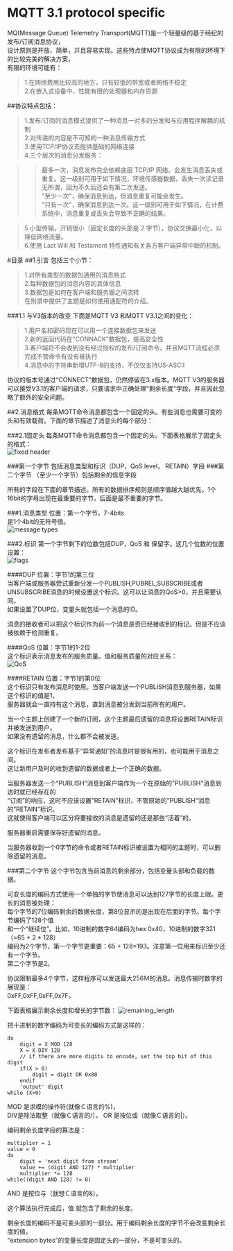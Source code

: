 MQTT 3.1 protocol specific
===================================
MQ(Message Queue) Telemetry Transport(MQTT)是一个轻量级的基于经纪的发布/订阅消息协议，  
设计原则是开放、简单，并且容易实现。这些特点使MQTT协议成为有限的环境下的比较完美的解决方案，  
有限的环境可能有：
>1.在网络费用比较高的地方，只有较低的带宽或者网络不稳定  
>2.在嵌入式设备中，性能有限的处理器和内存资源  

##协议特点包括：
>1.发布/订阅的消息模式提供了一种消息一对多的分发和与应用程序解耦的机制  
>2.对传递的内容是不可知的一种消息传输方式  
>3.使用TCP/IP协议去提供基础的网络连接  
>4.三个层次的消息分发服务：

>>最多一次，消息发布完全依赖底层 TCP/IP 网络。会发生消息丢失或重复。这一级别可用于如下情况，环境传感器数据，丢失一次读记录无所谓，因为不久后还会有第二次发送。  
>>"至少一次"，确保消息到达，但消息重复可能会发生。  
>>"只有一次"，确保消息到达一次。这一级别可用于如下情况，在计费系统中，消息重复或丢失会导致不正确的结果。

>5.小型传输，开销很小（固定长度的头部是 2 字节），协议交换最小化，以降低网络流量。  
>6.使用 Last Will 和 Testament 特性通知有关各方客户端异常中断的机制。  

#目录
##1.引言
包括三个小节：
>1.对所有类型的数据包通用的消息格式  
>2.每种数据包的消息内容的具体信息  
>3.数据包是如何在客户端和服务器之间流转  
在附录中提供了主题是如何使用通配符的介绍。

###1.1 与V3版本的改变
下面是MQTT V3 和MQTT V3.1之间的变化：
>1.用户名和密码现在可以用一个连接数据包来发送  
>2.新的返回代码在"CONNACK"数据包，提高安全性  
>3.客户端将不会收到没有经过授权的发布/订阅命令，并且MQTT流程必须完成不管命令有没有被执行  
>4.消息中的字符串新增UTF-8的支持，不仅仅支持US-ASCII  

协议的版本号通过“CONNECT”数据包，仍然停留在3.x版本。MQTT V3的服务器可以接受V3.1的客户端的请求，只要请求中正确处理"剩余长度"字段，并且因此忽略了额外的安全问题。

##2.消息格式
每条MQTT命令消息都包含一个固定的头。有些消息也需要可变的头和有效载荷。下面的章节描述了消息头的每个部分：

###2.1固定头
每条MQTT命令消息都包含一个固定的头。下面表格展示了固定头的格式：  
![fixed header](http://ww3.sinaimg.cn/large/92540662jw1eahg7z7vz8j20gz02ijrj.jpg)

###第一个字节
    包括消息类型和标识（DUP，QoS level， RETAIN）字段
###第二个字节
    （至少一个字节）包括剩余的信息字段

所有的字段在下面的章节描述。所有的数据排序规则是顺序值越大越优先。1个16bit的字母出现在最重要的字节，后面是最不重要的字节。

###1.消息类型
位置：第一个字节，7-4bits  
是1个4bit的无符号值。  
![message types](http://ww4.sinaimg.cn/large/92540662jw1eahg810ro9j20ek0g9gnz.jpg)

###2.标识
第一个字节剩下的位数包括DUP，QoS 和 保留字。这几个位数的位置设置：  
![flags](http://ww4.sinaimg.cn/large/92540662jw1eahg80a0ibj208c0370su.jpg)

####DUP
位置：字节1的第三位  
当客户端或服务器尝试重新分发一个PUBLISH,PUBREL,SUBSCRIBE或者  
UNSUBSCRIBE消息的时候设置这个标识。这可以让消息的QoS>0，并且需要认同。  
如果设置了DUP位，变量头就包括一个消息的ID。

消息的接收者可以把这个标识作为前一个消息是否已经接收到的标记。但是不应该被依赖于检测重复。

####QoS
位置：字节1的1-2位  
这个标识表示消息发布的服务质量。值和服务质量的对应关系：  
![QoS](http://ww2.sinaimg.cn/large/92540662jw1eaiib4h5s5j20fq04it97.jpg)

####RETAIN
位置：字节1的第0位  
这个标识只有发布消息时使用。当客户端发送一个PUBLISH消息到服务器，如果这个标识的值是1，  
服务器就会一直持有这个消息，直到消息被分发到当前所有的用户。

当一个主题上创建了一个新的订阅，这个主题最后遗留的消息将设置RETAIN标识并被发送到用户。  
如果没有遗留的消息，什么都不会被发送。  

这个标识在发布者发布基于“异常通知”的消息时是很有用的，也可能用于消息之间。  
这让新用户及时的收到遗留的数据或者上一个正确的数据。

当服务器发送一个“PUBLISH”消息到客户端作为一个在原始的"PUBLISH"消息到达时就已经存在的  
“订阅”的响应，这时不应该设置“RETAIN”标识，不管原始的"PUBLISH"消息的“RETAIN”标识。  
这就使得客户端可以区分将要接收的消息是遗留的还是那些“活着”的。

服务器重启需要保存好遗留的消息。  

当服务器收到一个0字节的命令或者RETAIN标识被设置为相同的主题时，可以删除遗留的消息。

###第二个字节
这个字节包含当前消息的剩余部分，包括变量头部和负载的数据。

可变长度的编码方式使用一个单独的字节使消息可以达到127字节的长度上限。更长的消息被处理：  
每个字节的7位编码剩余的数据长度，第8位显示的是出现在后面的字节。每个字节编码了128个值    
和一个“继续位”。比如，10进制的数字64编码为hex 0x40，10进制的数字321（=65 + 2 * 128）  
编码为2个字节，第一个字节更重要：65 + 128=193。注意第一位用来标识至少还有一个字节。  
第二个字节是2。  

协议限制最多4个字节，这样程序可以发送最大256Ｍ的消息。消息传输时数字的展现是：  
0xFF,0xFF,0xFF,0x7F。

下面表格展示剩余长度和增长的字节数：
![remaining_length](http://ww1.sinaimg.cn/large/92540662jw1eaik06fmpyj20j604ljs3.jpg)

把十进制的数字编码为可变长的编码方式是这样的：
```
do
    digit = X MOD 128
    X = X DIV 128
    // if there are more digits to encode, set the top bit of this digit
    if(X > 0)
        digit = digit OR 0x80
    endif
    'output' digit
while (X>0)
```

MOD 是求模的操作符(就像Ｃ语言的%)，  
DIV是除法取整（就像Ｃ语言的/），
OR 是按位或（就像Ｃ语言的|）。

编码剩余长度字段的算法是：  
```
multiplier = 1
value = 0
do
    digit = 'next digit from stream'
    value += (digit AND 127) * multiplier
    multiplier *= 128
while((digit AND 128) != 0)
```

AND 是按位与（就想Ｃ语言的&）。

这个算法执行完成后，值 就包含了剩余的长度。

剩余长度的编码不是可变头部的一部分。用于编码剩余长度的字节不会改变剩余长度的值。  
“extension bytes”的变量长度是固定头的一部分，不是可变头的。
